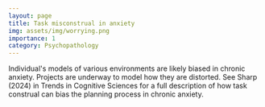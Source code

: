 ```yaml
---
layout: page
title: Task misconstrual in anxiety
img: assets/img/worrying.png
importance: 1
category: Psychopathology
---
```


Individual's models of various environments are likely biased in chronic anxiety. Projects are underway to model how they are distorted. See Sharp (2024) in Trends in Cognitive Sciences for a full description of how task construal can bias the planning process in chronic anxiety.
